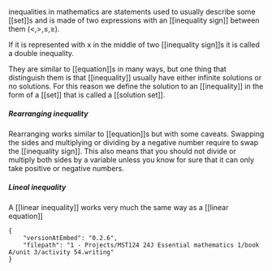 inequalities in mathematics are statements used to usually describe some [[set]]s and is made of two expressions with an [[inequality sign]] between them (<,>,$\leq$,$\geq$).

If it is represented with x in the middle of two [[inequality sign]]s it is called a double inequality.

They are similar to [[equation]]s in many ways, but one thing that distinguish them is that [[inequality]] usually have either infinite solutions or no solutions. For this reason we define the solution to an [[inequality]] in the form of a [[set]] that is called a [[solution set]].

##### Rearranging inequality

Rearranging works similar to [[equation]]s but with some caveats. Swapping the sides and multiplying or dividing by a negative number require to swap the [[inequality sign]]. This also means that you should not divide or multiply both sides by a variable unless you know for sure that it can only take positive or negative numbers.

##### Lineal inequality

A [[linear inequality]] works very much the same way as a [[linear equation]]

```handwritten-ink
{
	"versionAtEmbed": "0.2.6",
	"filepath": "1 - Projects/MST124 24J Essential mathematics 1/book A/unit 3/activity 54.writing"
}
```
